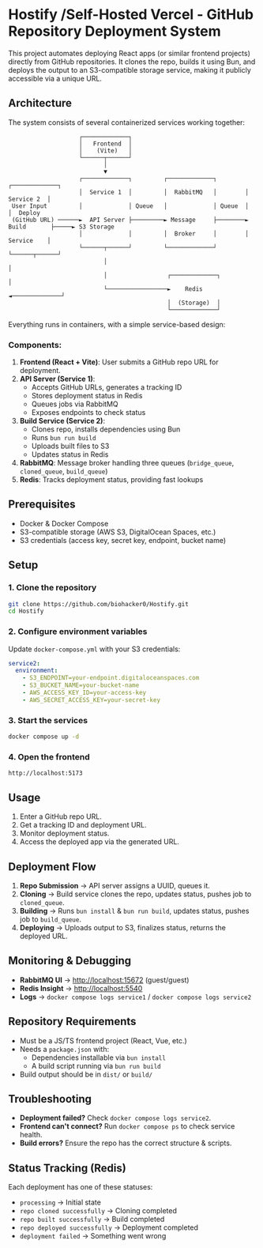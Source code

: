 # Hostify /Self-Hosted Vercel - GitHub Repository Deployment System

This project automates deploying React apps (or similar frontend projects) directly from GitHub repositories. It clones the repo, builds it using Bun, and deploys the output to an S3-compatible storage service, making it publicly accessible via a unique URL.

## Architecture

The system consists of several containerized services working together:

```
                    ┌─────────────┐
                    │   Frontend  │
                    │    (Vite)   │
                    └──────┬──────┘
                           │
                           ▼
                    ┌─────────────┐         ┌─────────────┐        ┌─────────────┐
                    │  Service 1  │         │  RabbitMQ   │        │  Service 2  │
 User Input         │             │ Queue   │             │ Queue  │             │  Deploy
 (GitHub URL) ──────►  API Server ├─────────► Message     ├────────► Build       ├─────► S3 Storage
                    │             │         │  Broker     │        │  Service    │
                    └──────┬──────┘         └─────────────┘        └──────┬──────┘
                           │                                              │
                           │                 ┌─────────────┐              │
                           └─────────────────►    Redis    ◄──────────────┘
                                             │  (Storage)  │
                                             └─────────────┘
```

Everything runs in containers, with a simple service-based design:

### Components:

1. **Frontend (React + Vite)**: User submits a GitHub repo URL for deployment.
2. **API Server (Service 1)**:
   - Accepts GitHub URLs, generates a tracking ID
   - Stores deployment status in Redis
   - Queues jobs via RabbitMQ
   - Exposes endpoints to check status
3. **Build Service (Service 2)**:
   - Clones repo, installs dependencies using Bun
   - Runs `bun run build`
   - Uploads built files to S3
   - Updates status in Redis
4. **RabbitMQ**: Message broker handling three queues (`bridge_queue`, `cloned_queue`, `build_queue`)
5. **Redis**: Tracks deployment status, providing fast lookups

## Prerequisites

- Docker & Docker Compose
- S3-compatible storage (AWS S3, DigitalOcean Spaces, etc.)
- S3 credentials (access key, secret key, endpoint, bucket name)

## Setup

### 1. Clone the repository

```bash
git clone https://github.com/biohacker0/Hostify.git
cd Hostify
```

### 2. Configure environment variables

Update `docker-compose.yml` with your S3 credentials:

```yaml
service2:
  environment:
    - S3_ENDPOINT=your-endpoint.digitaloceanspaces.com
    - S3_BUCKET_NAME=your-bucket-name
    - AWS_ACCESS_KEY_ID=your-access-key
    - AWS_SECRET_ACCESS_KEY=your-secret-key
```

### 3. Start the services

```bash
docker compose up -d
```

### 4. Open the frontend

```
http://localhost:5173
```

## Usage

1. Enter a GitHub repo URL.
2. Get a tracking ID and deployment URL.
3. Monitor deployment status.
4. Access the deployed app via the generated URL.

## Deployment Flow

1. **Repo Submission** → API server assigns a UUID, queues it.
2. **Cloning** → Build service clones the repo, updates status, pushes job to `cloned_queue`.
3. **Building** → Runs `bun install` & `bun run build`, updates status, pushes job to `build_queue`.
4. **Deploying** → Uploads output to S3, finalizes status, returns the deployed URL.

## Monitoring & Debugging

- **RabbitMQ UI** → [http://localhost:15672](http://localhost:15672) (guest/guest)
- **Redis Insight** → [http://localhost:5540](http://localhost:5540)
- **Logs** → `docker compose logs service1` / `docker compose logs service2`

## Repository Requirements

- Must be a JS/TS frontend project (React, Vue, etc.)
- Needs a `package.json` with:
  - Dependencies installable via `bun install`
  - A build script running via `bun run build`
- Build output should be in `dist/` or `build/`

## Troubleshooting

- **Deployment failed?** Check `docker compose logs service2`.
- **Frontend can't connect?** Run `docker compose ps` to check service health.
- **Build errors?** Ensure the repo has the correct structure & scripts.

## Status Tracking (Redis)

Each deployment has one of these statuses:

- `processing` → Initial state
- `repo cloned successfully` → Cloning completed
- `repo built successfully` → Build completed
- `repo deployed successfully` → Deployment completed
- `deployment failed` → Something went wrong
